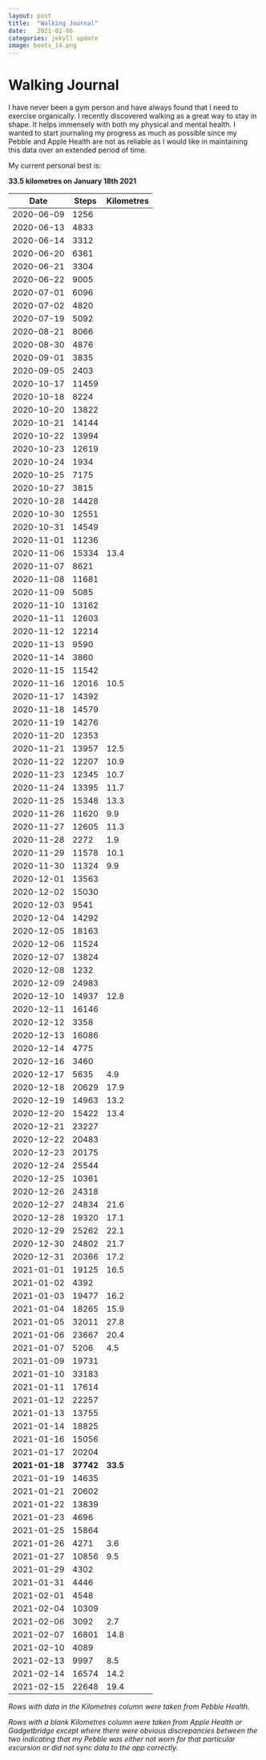 ```yaml
---
layout: post
title:  "Walking Journal"
date:   2021-02-06
categories: jekyll update
image: boots_14.png
---
```


# Walking Journal

I have never been a gym person and have always found that I need to exercise organically. I recently discovered walking as a great way to stay in shape. It helps immensely with both my physical and mental health. I wanted to start journaling my progress as much as possible since my Pebble and Apple Health are not as reliable as I would like in maintaining this data over an extended period of time. 

My current personal best is: 

**33.5 kilometres on January 18th 2021**


| Date          | Steps               | Kilometres |
| --------------|---------------------|------------|
| 2020-06-09    | 1256                |            |
| 2020-06-13    | 4833                |            |
| 2020-06-14    | 3312                |            |
| 2020-06-20    | 6361                |            |
| 2020-06-21    | 3304                |            |
| 2020-06-22    | 9005                |            |
| 2020-07-01    | 6096                |            |
| 2020-07-02    | 4820                |            |
| 2020-07-19    | 5092                |            |
| 2020-08-21    | 8066                |            |
| 2020-08-30    | 4876                |            |
| 2020-09-01    | 3835                |            |
| 2020-09-05    | 2403                |            | 
| 2020-10-17    | 11459               |            |
| 2020-10-18    | 8224                |            |
| 2020-10-20    | 13822               |            |
| 2020-10-21    | 14144               |            |
| 2020-10-22    | 13994               |            | 
| 2020-10-23    | 12619               |            |
| 2020-10-24    | 1934                |            |
| 2020-10-25    | 7175                |            |
| 2020-10-27    | 3815                |            |
| 2020-10-28    | 14428               |            |
| 2020-10-30    | 12551               |            |
| 2020-10-31    | 14549               |            |
| 2020-11-01    | 11236               |            |
| 2020-11-06    | 15334               | 13.4       |
| 2020-11-07    | 8621                |            | 
| 2020-11-08    | 11681               |            |
| 2020-11-09    | 5085                |            |
| 2020-11-10    | 13162               |            | 
| 2020-11-11    | 12603               |            |
| 2020-11-12    | 12214               |            |
| 2020-11-13    | 9590                |            |  
| 2020-11-14    | 3860                |            |  
| 2020-11-15    | 11542               |            | 
| 2020-11-16    | 12016               | 10.5       |
| 2020-11-17    | 14392               |            |
| 2020-11-18    | 14579               |            |
| 2020-11-19    | 14276               |            | 
| 2020-11-20    | 12353               |            | 
| 2020-11-21    | 13957               | 12.5       |
| 2020-11-22    | 12207               | 10.9       |
| 2020-11-23    | 12345               | 10.7       |
| 2020-11-24    | 13395               | 11.7       |
| 2020-11-25    | 15348               | 13.3       |
| 2020-11-26    | 11620               | 9.9        |
| 2020-11-27    | 12605               | 11.3       | 
| 2020-11-28    | 2272                | 1.9        |
| 2020-11-29    | 11578               | 10.1       |
| 2020-11-30    | 11324               | 9.9        |
| 2020-12-01    | 13563               |            |
| 2020-12-02    | 15030               |            | 
| 2020-12-03    | 9541                |            |
| 2020-12-04    | 14292               |            |
| 2020-12-05    | 18163               |            | 
| 2020-12-06    | 11524               |            |
| 2020-12-07    | 13824               |            |
| 2020-12-08    | 1232                |            | 
| 2020-12-09    | 24983               |            |
| 2020-12-10    | 14937               | 12.8       |
| 2020-12-11    | 16146               |            |
| 2020-12-12    | 3358                |            |
| 2020-12-13    | 16086               |            |
| 2020-12-14    | 4775                |            |
| 2020-12-16    | 3460                |            |
| 2020-12-17    | 5635                | 4.9        |
| 2020-12-18    | 20629               | 17.9       |
| 2020-12-19    | 14963               | 13.2       |
| 2020-12-20    | 15422               | 13.4       |
| 2020-12-21    | 23227               |            |
| 2020-12-22    | 20483               |            |
| 2020-12-23    | 20175               |            |
| 2020-12-24    | 25544               |            |
| 2020-12-25    | 10361               |            |
| 2020-12-26    | 24318               |            |
| 2020-12-27    | 24834               | 21.6       |   
| 2020-12-28    | 19320               | 17.1       |
| 2020-12-29    | 25262               | 22.1       |
| 2020-12-30    | 24802               | 21.7       |
| 2020-12-31    | 20366               | 17.2       |
| 2021-01-01    | 19125               | 16.5       |
| 2021-01-02    | 4392                |            | 
| 2021-01-03    | 19477               | 16.2       |
| 2021-01-04    | 18265               | 15.9       | 
| 2021-01-05    | 32011               | 27.8       |
| 2021-01-06    | 23667               | 20.4       |
| 2021-01-07    | 5206                | 4.5        |
| 2021-01-09    | 19731               |            |
| 2021-01-10    | 33183               |            | 
| 2021-01-11    | 17614               |            | 
| 2021-01-12    | 22257               |            |
| 2021-01-13    | 13755               |            |
| 2021-01-14    | 18825               |            |  
| 2021-01-16    | 15056               |            |
| 2021-01-17    | 20204               |            |
| **2021-01-18**| **37742**           | **33.5**   |
| 2021-01-19    | 14635               |            | 
| 2021-01-21    | 20602               |            |
| 2021-01-22    | 13839               |            |
| 2021-01-23    | 4696                |            |
| 2021-01-25    | 15864               |            |
| 2021-01-26    | 4271                | 3.6        |
| 2021-01-27    | 10856               | 9.5        |
| 2021-01-29    | 4302                |            | 
| 2021-01-31    | 4446                |            |
| 2021-02-01    | 4548                |            |
| 2021-02-04    | 10309               |            |
| 2021-02-06    | 3092                | 2.7        |
| 2021-02-07    | 16801               | 14.8       |
| 2021-02-10    | 4089                |            |
| 2021-02-13    | 9997                | 8.5        | 
| 2021-02-14    | 16574               | 14.2       |
| 2021-02-15    | 22648               | 19.4       |

*Rows with data in the Kilometres column were taken from Pebble Health.* 

*Rows with a blank Kilometres column were taken from Apple Health or Gadgetbridge except where there were obvious discrepancies between the two indicating that my Pebble was either not worn for that particular excursion or did not sync data to the app correctly.*
